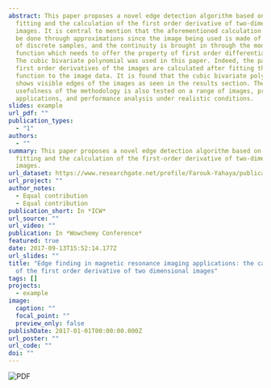 ```yaml
---
abstract: This paper proposes a novel edge detection algorithm based on model
  fitting and the calculation of the first order derivative of two-dimensional
  images. It is central to mention that the aforementioned calculation can only
  be done through approximations since the image being used is made of a sequel
  of discrete samples, and the continuity is brought in through the model
  function which needs to offer the property of first order differentiability.
  The cubic bivariate polynomial was used in this paper. Indeed, the partial
  first order derivatives of the images are calculated after fitting the model
  function to the image data. It is found that the cubic bivariate polynomial
  shows visible edges of the images as seen in the results section. The
  usefulness of the methodology is also tested on a range of images, practical
  applications, and performance analysis under realistic conditions.
slides: example
url_pdf: ""
publication_types:
  - "1"
authors:
  - ""
summary: This paper proposes a novel edge detection algorithm based on model
  fitting and the calculation of the first-order derivative of two-dimensional
  images.
url_dataset: https://www.researchgate.net/profile/Farouk-Yahaya/publication/319496974_Edge_finding_in_magnetic_resonance_imaging_applications_the_calculation_of_the_first_order_derivative_of_two_dimensional_images/links/5ac48502a6fdcc1a5bd03a50/Edge-finding-in-magnetic-resonance-imaging-applications-the-calculation-of-the-first-order-derivative-of-two-dimensional-images.pdf?_sg%5B0%5D=OcJjngn2J64zXCilYVmO0ThiRuL6Cio5KywTqpOKcSCpt5hIjf4dyyu9ZMzhju9VzlAsdvoYa4oescoeC6Hltg.r5hu4aE6pq1srM9Wi8-IEk3ItHBr938ZYGWCkbcBr03oL_NO5v_In4cxqv6gSuil4QB4q7M70y6dQTRY4w14AQ.4NBFO23OdMu6iqXAqR_DcHkkgklshrIrA3CnyHHvN72YRgbZuVuMz6Os9nzAWNMpp5ym6tYoyt2GtU49Iuv1Tw&_sg%5B1%5D=5OoJ2ec6xrW7WP0kvWpiemBGA-Y2kLrJIyYv11yOPZvTJGcLBgnOrQjZj5kZ22CQV-eehpTHvnFaOx6iJYFxDVzgxD1QoPAP7NFSYjojMAat.r5hu4aE6pq1srM9Wi8-IEk3ItHBr938ZYGWCkbcBr03oL_NO5v_In4cxqv6gSuil4QB4q7M70y6dQTRY4w14AQ.4NBFO23OdMu6iqXAqR_DcHkkgklshrIrA3CnyHHvN72YRgbZuVuMz6Os9nzAWNMpp5ym6tYoyt2GtU49Iuv1Tw&_iepl=
url_project: ""
author_notes:
  - Equal contribution
  - Equal contribution
publication_short: In *ICW*
url_source: ""
url_video: ""
publication: In *Wowchemy Conference*
featured: true
date: 2017-09-13T15:52:14.177Z
url_slides: ""
title: "Edge finding in magnetic resonance imaging applications: the calculation
  of the first order derivative of two dimensional images"
tags: []
projects:
  - example
image:
  caption: ""
  focal_point: ""
  preview_only: false
publishDate: 2017-01-01T00:00:00.000Z
url_poster: ""
url_code: ""
doi: ""
---
```

![](https://www.inderscienceonline.com/doi/abs/10.1504/IJAPR.2017.086595 "PDF")

